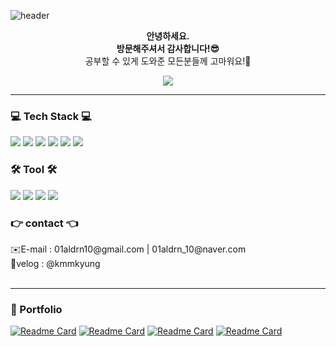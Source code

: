 ![header](https://capsule-render.vercel.app/api?type=transparent%&text=💖%20Hi!%20I'm%20Min%20Kyung%20💖&fontColor=000000&align=center&animation=twinkling)
<p align=center> <b>안녕하세요.</b><br/><b>방문해주셔서 감사합니다!😎</b></br>공부할 수 있게 도와준 모든분들께 고마워요!🥰</p>
<div align=center> 
  <a href="https://github.com/kmmkyung"><img src="https://hits.seeyoufarm.com/api/count/incr/badge.svg?url=https%3A%2F%2Fgithub.com%2Fkmmkyung&count_bg=%23000000&title_bg=%23000000&icon=github.svg&icon_color=%23FFFFFF&title=Github&edge_flat=false"/></a>
</div>
<hr>
<div>
  <h3> 💻 Tech Stack 💻 </h3>
    <img src="https://img.shields.io/badge/HTML5-E34F26?style=flat-square&logo=html5&logoColor=white">
    <img src="https://img.shields.io/badge/CSS-1572B6?style=flat-square&logo=css3&logoColor=white">
    <img src="https://img.shields.io/badge/JavaScript-F7DF1E?style=flat-square&logo=javascript&logoColor=black">
    <img src="https://img.shields.io/badge/Jquery-0769AD?style=flat-square&logo=jquery&logoColor=white">
    <img src="https://img.shields.io/badge/React-61DAFB?style=flat-square&logo=react&logoColor=black">
    <img src="https://img.shields.io/badge/Vue.js-4FC08D?style=flat-square&logo=vue.js&logoColor=white">
  <h3> 🛠️ Tool 🛠️ </h3>
    <img src="https://img.shields.io/badge/Github-181717?style=flat-square&logo=github&logoColor=white">
    <img src="https://img.shields.io/badge/Visual Studio Code-007ACC?style=flat-square&logo=visualstudiocode&logoColor=white">
    <img src="https://img.shields.io/badge/Figma-F24E1E?style=flat-square&logo=figma&logoColor=white"/>
    <img src="https://img.shields.io/badge/Adobe XD-FF61F6?style=flat-square&logo=adobexd&logoColor=white"/>
  <h3> 👉 contact 👈 </h3>
  <span>✉️E-mail : 01aldrn10@gmail.com | 01aldrn_10@naver.com</span></br>
  <span>💬velog : @kmmkyung</span>
</div>
<!--
<span>
  <a href="https://github.com/kmmkyung">
    <img height=200 align="center" src="https://github-readme-stats.vercel.app/api/top-langs?username=kmmkyung&layout=compact&langs_count=4&card_width=320" />
  </a>
</span>
-->
</br>
<hr>
<div>
  <h3>📖 Portfolio</h3>
  
  [![Readme Card](https://github-readme-stats.vercel.app/api/pin/?username=kmmkyung&repo=PJ-Dalba&theme=omni)](https://github.com/kmmkyung/PJ-Dalba)
  [![Readme Card](https://github-readme-stats.vercel.app/api/pin/?username=kmmkyung&repo=PJ-LOFI&theme=omni)](https://github.com/kmmkyung/PJ-LOFI)
  [![Readme Card](https://github-readme-stats.vercel.app/api/pin/?username=kmmkyung&repo=ZORA-PJ&theme=omni)](https://github.com/kmmkyung/ZORA-PJ)
  [![Readme Card](https://github-readme-stats.vercel.app/api/pin/?username=kmmkyung&repo=EDIAY-PJ&theme=omni)](https://github.com/kmmkyung/EDIAY-PJ)
</div>
